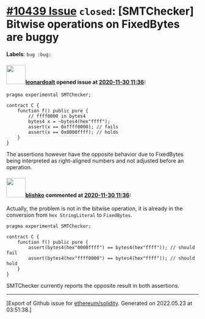 # [\#10439 Issue](https://github.com/ethereum/solidity/issues/10439) `closed`: [SMTChecker] Bitwise operations on FixedBytes are buggy
**Labels**: `bug :bug:`


#### <img src="https://avatars.githubusercontent.com/u/504195?u=ce2facd14af9fd474ebff49f0d44891f56f7500f&v=4" width="50">[leonardoalt](https://github.com/leonardoalt) opened issue at [2020-11-30 11:36](https://github.com/ethereum/solidity/issues/10439):

```
pragma experimental SMTChecker;

contract C {
    function f() public pure {
        // ffff0000 in bytes4
        bytes4 x = ~bytes4(hex"ffff");
        assert(x == 0xffff0000); // fails
        assert(x == 0x0000ffff); // holds
    }
}
```

The assertions however have the opposite behavior due to FixedBytes being interpreted as right-aligned numbers and not adjusted before an operation.

#### <img src="https://avatars.githubusercontent.com/u/16404346?v=4" width="50">[blishko](https://github.com/blishko) commented at [2020-11-30 11:36](https://github.com/ethereum/solidity/issues/10439#issuecomment-738093272):

Actually, the problem is not in the bitwise operation, it is already in the conversion from `hex StringLiteral` to `FixedBytes`.

```
pragma experimental SMTChecker;

contract C {
    function f() public pure {
        assert(bytes4(hex"0000ffff") == bytes4(hex"ffff")); // should fail
        assert(bytes4(hex"ffff0000") == bytes4(hex"ffff")); // should hold
    }
}
```

SMTChecker currently reports the opposite result in both assertions.


-------------------------------------------------------------------------------



[Export of Github issue for [ethereum/solidity](https://github.com/ethereum/solidity). Generated on 2022.05.23 at 03:51:38.]
